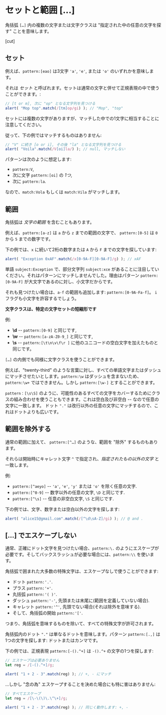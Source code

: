 # セットと範囲 [...]

角括弧 `[…]` 内の複数の文字または文字クラスは "指定された中の任意の文字を探す" ことを意味します。

[cut]

## セット

例えば、`pattern:[eao]` は3文字 `'a'`, `'e'`, または `'o'` のいずれかを意味します。

それは *セット* と呼ばれます。セットは通常の文字と併せて正規表現の中で使うことができます。:

```js run
// [t or m], 次に "op" となる文字列を見つける
alert( "Mop top".match(/[tm]op/gi) ); // "Mop", "top"
```

セットには複数の文字がありますが、マッチした中での1文字に相当することに注意してください。

従って、下の例ではマッチするものはありません:

```js run
// "V" に続き [o or i], その後 "la" となる文字列を見つける
alert( "Voila".match(/V[oi]la/) ); // null, マッチしない
```

パターンは次のように想定します:

- `pattern:V`,
- 次に文字 `pattern:[oi]` の *1つ*,
- 次に `pattern:la`.

なので、`match:Vola` もしくは `match:Vila` がマッチします。

## 範囲

角括弧は *文字の範囲* を含むこともあります。

例えば、`pattern:[a-z]` は `a` から `z` までの範囲の文字で、 `pattern:[0-5]` は `0` から `5` までの数字です。

下の例では、`x` に続いて2桁の数字または `A` から `F` までの文字を探しています:

```js run
alert( "Exception 0xAF".match(/x[0-9A-F][0-9A-F]/g) ); // xAF
```

単語 `subject:Exception` で、部分文字列 `subject:xce` があることに注目していください。それはパターンにマッチしませんでした。理由はパターン `pattern:[0-9A-F]` が大文字であるのに対し、小文字だからです。

それも見つけたい場合は、`a-f` の範囲も追加します: `pattern:[0-9A-Fa-f]`。 `i` フラグも小文字を許容するでしょう。

**文字クラスは、特定の文字セットの短縮形です**

例:

- **\d** -- `pattern:[0-9]` と同じです,
- **\w** -- `pattern:[a-zA-Z0-9_]` と同じです,
- **\s** -- `pattern:[\t\n\v\f\r ]` に他のユニコードの空白文字を加えたものと同じです。

`[…]` の内側でも同様に文字クラスを使うことができます。

例えば、"twenty-third" のような言葉に対し、すべての単語文字またはダッシュにマッチさせたいとします。`pattern:\w` はダッシュを含まないため、`pattern:\w+` ではできません。しかし `pattern:[\w-]` とすることができます。

`pattern：[\s\S]` のように、可能性のあるすべての文字をカバーするためにクラスの組み合わせを使うこともできます。これは空白及び非空白 -- なので任意の文字に一致します。 ドット `"."` は改行以外の任意の文字にマッチするので、これはドットよりも広いです。

## 範囲を除外する

通常の範囲に加えて、 `pattern:[^…]` のような、範囲を "除外" するものもあります。

それらは開始時にキャレット文字 `^` で指定され、*指定されたもの以外の文字* と一致します。

例:

- `pattern:[^aeyo]` -- `'a'`, `'e'`, `'y'` または `'o'` を除く任意の文字.
- `pattern:[^0-9]` -- 数字以外の任意の文字, `\D` と同じです.
- `pattern:[^\s]` -- 任意の非空白文字, `\S` と同じです.

下の例では、文字、数字または空白以外の文字を探します:

```js run
alert( "alice15@gmail.com".match(/[^\d\sA-Z]/gi) ); // @ and .
```

## […] でエスケープしない

通常、正確にドット文字を見つけたい場合、`pattern:\.` のようにエスケープが必要です。そしてバックスラッシュが必要な場合には、`pattern:\\` を使います。

角括弧で囲まれた大多数の特殊文字は、エスケープなしで使うことができます:

- ドット `pattern:'.'`.
- プラス `pattern:'+'`.
- 丸括弧 `pattern:'( )'`.
- ダッシュ `pattern:'-'`, 先頭または末尾に(範囲を定義していない場合).
- キャレット `pattern:'^'`, 先頭でない場合(それは除外を意味する).
- そして、角括弧の開始 `pattern:'['`.

つまり、角括弧を意味するものを除いて、すべての特殊文字が許可されます。

角括弧内のドット `"."` は単なるドットを意味します。パターン `pattern:[.,]` は1つの文字を探します: ドットまたはカンマです。

下の例では、正規表現 `pattern:[-().^+]` は `-().^+` の文字の1つを探します:

```js run
// エスケープは必要ありません
let reg = /[-().^+]/g;

alert( "1 + 2 - 3".match(reg) ); // +, - にマッチ
```

...しかし "念の為" エスケープすることを決めた場合にも特に害はありません:

```js run
// すべてエスケープ
let reg = /[\-\(\)\.\^\+]/g;

alert( "1 + 2 - 3".match(reg) ); // 同じく動作します: +, -
```
